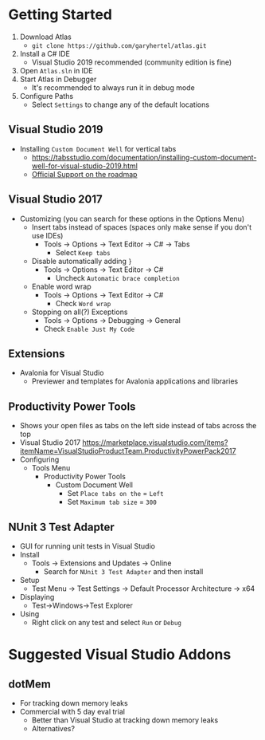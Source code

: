 # Getting Started

1. Download Atlas
    - `git clone https://github.com/garyhertel/atlas.git`
2. Install a C# IDE
   - Visual Studio 2019 recommended (community edition is fine)
3. Open `Atlas.sln` in IDE
4. Start Atlas in Debugger
    - It's recommended to always run it in debug mode
5. Configure Paths
    - Select `Settings` to change any of the default locations
    
## Visual Studio 2019
* Installing `Custom Document Well` for vertical tabs
  - https://tabsstudio.com/documentation/installing-custom-document-well-for-visual-studio-2019.html
  - [Official Support on the roadmap](https://developercommunity.visualstudio.com/idea/467369/vertical-group-tab.html)

## Visual Studio 2017

* Customizing (you can search for these options in the Options Menu)
  - Insert tabs instead of spaces (spaces only make sense if you don't use IDEs)
    - Tools -> Options -> Text Editor -> C# -> Tabs
	  - Select `Keep tabs`
  - Disable automatically adding `}`
	- Tools -> Options -> Text Editor -> C#
	  - Uncheck `Automatic brace completion`
  - Enable word wrap
	- Tools -> Options -> Text Editor -> C#
	  - Check `Word wrap`
  - Stopping on all(?) Exceptions
	- Tools -> Options -> Debugging -> General
	-   Check `Enable Just My Code`

## Extensions

* Avalonia for Visual Studio
  - Previewer and templates for Avalonia applications and libraries

## Productivity Power Tools
* Shows your open files as tabs on the left side instead of tabs across the top
* Visual Studio 2017
			https://marketplace.visualstudio.com/items?itemName=VisualStudioProductTeam.ProductivityPowerPack2017
* Configuring
  - Tools Menu
    - Productivity Power Tools
      - Custom Document Well
        - Set `Place tabs on the` = `Left`
        - Set `Maximum tab size` = `300`

## NUnit 3 Test Adapter
* GUI for running unit tests in Visual Studio
* Install
  - Tools -> Extensions and Updates -> Online
    - Search for `NUnit 3 Test Adapter` and then install
* Setup
  - Test Menu -> Test Settings -> Default Processor Architecture -> x64
* Displaying
  - Test->Windows->Test Explorer
* Using
  - Right click on any test and select `Run` or `Debug`

# Suggested Visual Studio Addons

## dotMem
* For tracking down memory leaks
* Commercial with 5 day eval trial
  - Better than Visual Studio at tracking down memory leaks
  - Alternatives?
